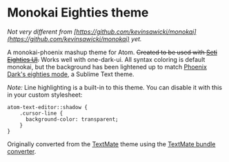 # Monokai Eighties theme

*Not very different from [https://github.com/kevinsawicki/monokai](https://github.com/kevinsawicki/monokai) yet.*

A monokai-phoenix mashup theme for Atom. ~~Created to be used with [Seti Eighties UI](https://github.com/justo/seti-eighties-ui).~~ Works well with one-dark-ui. All syntax coloring is default monokai, but the background has been lightened up to match [Phoenix Dark's eighties mode](https://github.com/netatoo/phoenix-theme#eighties-mode-for-selected-tab), a Sublime Text theme.

*Note:* Line highlighting is a built-in to this theme. You can disable it with this in your custom stylesheet:

```
atom-text-editor::shadow {
	.cursor-line {
	  background-color: transparent;
	}
}
```





Originally converted from the [TextMate](http://www.monokai.nl/blog/wp-content/asdev/Monokai.tmTheme)
theme using the [TextMate bundle converter](http://atom.io/docs/latest/converting-a-text-mate-theme).

<!-- ![](https://f.cloud.github.com/assets/671378/2265671/d02ebee8-9e85-11e3-9b8c-12b2cb7015e3.png) -->
